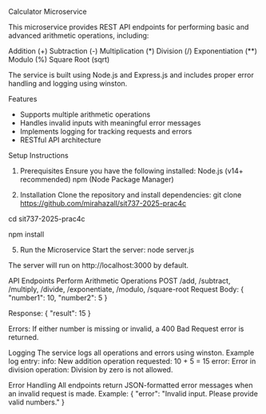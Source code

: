 Calculator Microservice

This microservice provides REST API endpoints for performing basic and advanced arithmetic operations, including:

Addition (+)
Subtraction (-)
Multiplication (*)
Division (/)
Exponentiation (**)
Modulo (%)
Square Root (sqrt)

The service is built using Node.js and Express.js and includes proper error handling and logging using winston.

Features
 - Supports multiple arithmetic operations 
 - Handles invalid inputs with meaningful error messages 
 - Implements logging for tracking requests and errors 
 - RESTful API architecture

Setup Instructions
1. Prerequisites
Ensure you have the following installed:
Node.js (v14+ recommended)
npm (Node Package Manager)

3. Installation
Clone the repository and install dependencies:
git clone https://github.com/mirahazall/sit737-2025-prac4c

cd sit737-2025-prac4c

npm install

5. Run the Microservice
Start the server:
node server.js

The server will run on http://localhost:3000 by default.

API Endpoints
Perform Arithmetic Operations
POST /add, /subtract, /multiply, /divide, /exponentiate, /modulo, /square-root
Request Body:
{
  "number1": 10,
  "number2": 5
}

Response:
{
  "result": 15
}

Errors:
If either number is missing or invalid, a 400 Bad Request error is returned.

Logging
The service logs all operations and errors using winston. Example log entry:
info: New addition operation requested: 10 + 5 = 15
error: Error in division operation: Division by zero is not allowed.

Error Handling
All endpoints return JSON-formatted error messages when an invalid request is made. Example:
{
  "error": "Invalid input. Please provide valid numbers."
}

